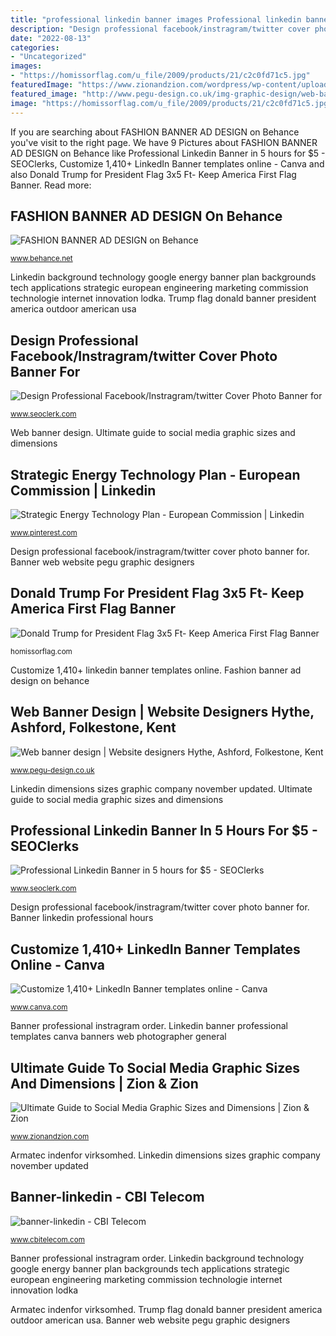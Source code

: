 ```yaml
---
title: "professional linkedin banner images Professional linkedin banner in 5 hours for $5"
description: "Design professional facebook/instragram/twitter cover photo banner for"
date: "2022-08-13"
categories:
- "Uncategorized"
images:
- "https://homissorflag.com/u_file/2009/products/21/c2c0fd71c5.jpg"
featuredImage: "https://www.zionandzion.com/wordpress/wp-content/uploads/2015/11/Linkedin-SM-Graphics.jpg"
featured_image: "http://www.pegu-design.co.uk/img-graphic-design/web-banner-design.jpg"
image: "https://homissorflag.com/u_file/2009/products/21/c2c0fd71c5.jpg"
---
```


If you are searching about FASHION BANNER AD DESIGN on Behance you've visit to the right page. We have 9 Pictures about FASHION BANNER AD DESIGN on Behance like Professional Linkedin Banner in 5 hours for $5 - SEOClerks, Customize 1,410+ LinkedIn Banner templates online - Canva and also Donald Trump for President Flag 3x5 Ft- Keep America First Flag Banner. Read more:

## FASHION BANNER AD DESIGN On Behance

![FASHION BANNER AD DESIGN on Behance](https://mir-s3-cdn-cf.behance.net/project_modules/1400/40058396168299.5ea8569a1915f.png "Linkedin dimensions sizes graphic company november updated")

<small>www.behance.net</small>

Linkedin background technology google energy banner plan backgrounds tech applications strategic european engineering marketing commission technologie internet innovation lodka. Trump flag donald banner president america outdoor american usa

## Design Professional Facebook/Instragram/twitter Cover Photo Banner For

![Design Professional Facebook/Instragram/twitter Cover Photo Banner for](https://www.seoclerk.com/pics/000/777/361/2f0888e3f246fd489a3df478d8d01961.jpg "Banner linkedin professional hours")

<small>www.seoclerk.com</small>

Web banner design. Ultimate guide to social media graphic sizes and dimensions

## Strategic Energy Technology Plan - European Commission | Linkedin

![Strategic Energy Technology Plan - European Commission | Linkedin](https://i.pinimg.com/originals/0f/6f/bf/0f6fbf45c5c1bb0bff2a20f73e613462.jpg "Design professional facebook/instragram/twitter cover photo banner for")

<small>www.pinterest.com</small>

Design professional facebook/instragram/twitter cover photo banner for. Banner web website pegu graphic designers

## Donald Trump For President Flag 3x5 Ft- Keep America First Flag Banner

![Donald Trump for President Flag 3x5 Ft- Keep America First Flag Banner](https://homissorflag.com/u_file/2009/products/21/c2c0fd71c5.jpg "Customize 1,410+ linkedin banner templates online")

<small>homissorflag.com</small>

Customize 1,410+ linkedin banner templates online. Fashion banner ad design on behance

## Web Banner Design | Website Designers Hythe, Ashford, Folkestone, Kent

![Web banner design | Website designers Hythe, Ashford, Folkestone, Kent](http://www.pegu-design.co.uk/img-graphic-design/web-banner-design.jpg "Linkedin banner professional templates canva banners web photographer general")

<small>www.pegu-design.co.uk</small>

Linkedin dimensions sizes graphic company november updated. Ultimate guide to social media graphic sizes and dimensions

## Professional Linkedin Banner In 5 Hours For $5 - SEOClerks

![Professional Linkedin Banner in 5 hours for $5 - SEOClerks](https://www.seoclerk.com/pics/000/804/489/6b3ce2e0fddf01c15d489405cd7ff229.png "Ultimate guide to social media graphic sizes and dimensions")

<small>www.seoclerk.com</small>

Design professional facebook/instragram/twitter cover photo banner for. Banner linkedin professional hours

## Customize 1,410+ LinkedIn Banner Templates Online - Canva

![Customize 1,410+ LinkedIn Banner templates online - Canva](https://marketplace.canva.com/MADSMDSIrCk/1/0/thumbnail_large/canva-blue-photographer-general-linkedin-banner-MADSMDSIrCk.jpg "Banner linkedin professional hours")

<small>www.canva.com</small>

Banner professional instragram order. Linkedin banner professional templates canva banners web photographer general

## Ultimate Guide To Social Media Graphic Sizes And Dimensions | Zion &amp; Zion

![Ultimate Guide to Social Media Graphic Sizes and Dimensions | Zion &amp; Zion](https://www.zionandzion.com/wordpress/wp-content/uploads/2015/11/Linkedin-SM-Graphics.jpg "Design professional facebook/instragram/twitter cover photo banner for")

<small>www.zionandzion.com</small>

Armatec indenfor virksomhed. Linkedin dimensions sizes graphic company november updated

## Banner-linkedin - CBI Telecom

![banner-linkedin - CBI Telecom](https://www.cbitelecom.com/wp-content/uploads/2020/01/banner-linkedin.jpg "Professional linkedin banner in 5 hours for $5")

<small>www.cbitelecom.com</small>

Banner professional instragram order. Linkedin background technology google energy banner plan backgrounds tech applications strategic european engineering marketing commission technologie internet innovation lodka

Armatec indenfor virksomhed. Trump flag donald banner president america outdoor american usa. Banner web website pegu graphic designers
